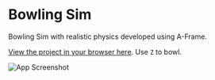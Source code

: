 # Bowling Sim

Bowling Sim with realistic physics developed using A-Frame. 

[View the project in your browser here](https://tzukii.github.io/Project-162/). Use `Z` to bowl. 

![App Screenshot](https://raw.githubusercontent.com/Tzukii/Project-162/master/models/bowling.png)
